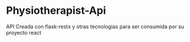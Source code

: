 # Physiotherapist-Api
API Creada con flask-restx y otras tecnologias para ser consumida por su proyecto react
